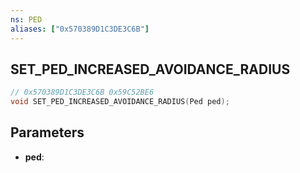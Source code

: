 ```yaml
---
ns: PED
aliases: ["0x570389D1C3DE3C6B"]
---
```

## SET_PED_INCREASED_AVOIDANCE_RADIUS

```c
// 0x570389D1C3DE3C6B 0x59C52BE6
void SET_PED_INCREASED_AVOIDANCE_RADIUS(Ped ped);
```

## Parameters
* **ped**: 

